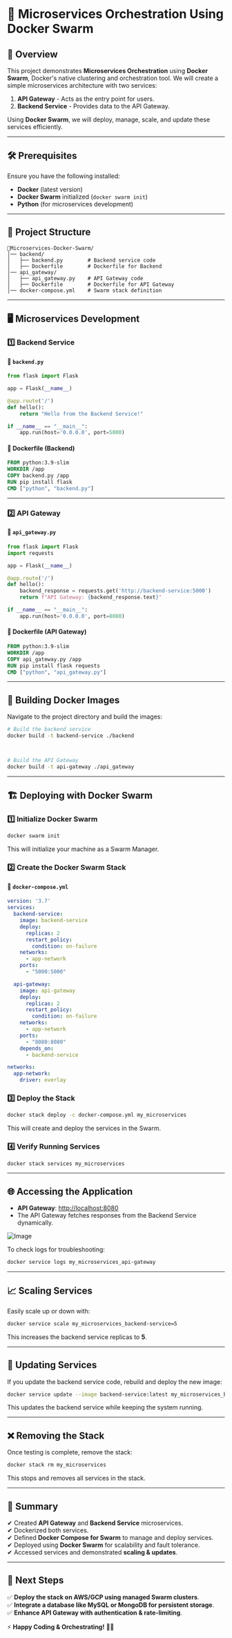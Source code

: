 # 🚀 Microservices Orchestration Using Docker Swarm

## 📌 Overview
This project demonstrates **Microservices Orchestration** using **Docker Swarm**, Docker's native clustering and orchestration tool. We will create a simple microservices architecture with two services:

1. **API Gateway** - Acts as the entry point for users.
2. **Backend Service** - Provides data to the API Gateway.

Using **Docker Swarm**, we will deploy, manage, scale, and update these services efficiently.

---

## 🛠 Prerequisites
Ensure you have the following installed:
- **Docker** (latest version)
- **Docker Swarm** initialized (`docker swarm init`)
- **Python** (for microservices development)

---

## 📂 Project Structure
```
📂Microservices-Docker-Swarm/
│── backend/
│   ├── backend.py        # Backend service code
│   ├── Dockerfile        # Dockerfile for Backend
│── api_gateway/
│   ├── api_gateway.py    # API Gateway code
│   ├── Dockerfile        # Dockerfile for API Gateway
│── docker-compose.yml    # Swarm stack definition
```

---

## 🖥️ Microservices Development

### 1️⃣ Backend Service
#### 📜 `backend.py`
```python
from flask import Flask

app = Flask(__name__)

@app.route('/')
def hello():
    return "Hello from the Backend Service!"

if __name__ == "__main__":
    app.run(host='0.0.0.0', port=5000)
```
#### 📜 Dockerfile (Backend)
```dockerfile
FROM python:3.9-slim
WORKDIR /app
COPY backend.py /app
RUN pip install flask
CMD ["python", "backend.py"]
```

---

### 2️⃣ API Gateway
#### 📜 `api_gateway.py`
```python
from flask import Flask
import requests

app = Flask(__name__)

@app.route('/')
def hello():
    backend_response = requests.get('http://backend-service:5000')
    return f"API Gateway: {backend_response.text}"

if __name__ == "__main__":
    app.run(host='0.0.0.0', port=8080)
```
#### 📜 Dockerfile (API Gateway)
```dockerfile
FROM python:3.9-slim
WORKDIR /app
COPY api_gateway.py /app
RUN pip install flask requests
CMD ["python", "api_gateway.py"]
```

---

## 🐳 Building Docker Images
Navigate to the project directory and build the images:
```bash
# Build the backend service
docker build -t backend-service ./backend



# Build the API Gateway
docker build -t api-gateway ./api_gateway
```


---

## 🏗️ Deploying with Docker Swarm

### 1️⃣ Initialize Docker Swarm
```bash
docker swarm init
```
This will initialize your machine as a Swarm Manager.

### 2️⃣ Create the Docker Swarm Stack
#### 📜 `docker-compose.yml`
```yaml
version: '3.7'
services:
  backend-service:
    image: backend-service
    deploy:
      replicas: 2
      restart_policy:
        condition: on-failure
    networks:
      - app-network
    ports:
      - "5000:5000"

  api-gateway:
    image: api-gateway
    deploy:
      replicas: 2
      restart_policy:
        condition: on-failure
    networks:
      - app-network
    ports:
      - "8080:8080"
    depends_on:
      - backend-service

networks:
  app-network:
    driver: overlay
```
### 3️⃣ Deploy the Stack
```bash
docker stack deploy -c docker-compose.yml my_microservices
```


This will create and deploy the services in the Swarm.

### 4️⃣ Verify Running Services
```bash
docker stack services my_microservices
```


---

## 🌐 Accessing the Application
- **API Gateway**: [http://localhost:8080](http://localhost:8080)
- The API Gateway fetches responses from the Backend Service dynamically.

![Image](https://github.com/user-attachments/assets/d8a8bdf3-06c2-4d50-af84-2f0abcf0adda)

To check logs for troubleshooting:
```bash
docker service logs my_microservices_api-gateway
```

---

## 📈 Scaling Services
Easily scale up or down with:
```bash
docker service scale my_microservices_backend-service=5
```
This increases the backend service replicas to **5**.

---

## 🔄 Updating Services
If you update the backend service code, rebuild and deploy the new image:
```bash
docker service update --image backend-service:latest my_microservices_backend-service
```
This updates the backend service while keeping the system running.

---

## ❌ Removing the Stack
Once testing is complete, remove the stack:
```bash
docker stack rm my_microservices
```
This stops and removes all services in the stack.

---

## 🎯 Summary
✔ Created **API Gateway** and **Backend Service** microservices.  
✔ Dockerized both services.  
✔ Defined **Docker Compose for Swarm** to manage and deploy services.  
✔ Deployed using **Docker Swarm** for scalability and fault tolerance.  
✔ Accessed services and demonstrated **scaling & updates**.  

---

## 🚀 Next Steps
✅ **Deploy the stack on AWS/GCP using managed Swarm clusters**.  
✅ **Integrate a database like MySQL or MongoDB for persistent storage**.  
✅ **Enhance API Gateway with authentication & rate-limiting**.  

⚡ **Happy Coding & Orchestrating!** 🐳🎯

